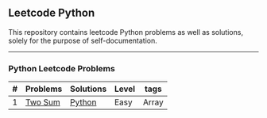 ## Leetcode Python 
This repository contains leetcode Python problems as well as solutions, solely for the purpose of self-documentation.

---

### Python Leetcode Problems

| \# | Problems | Solutions | Level| tags |
|----|----------|-----------|------|----|
| 1 | [Two Sum](https://leetcode.com/problems/two-sum/) | [Python](./Array/1%20Two%20Sum.py) | Easy | Array
